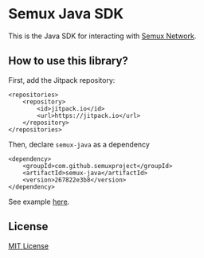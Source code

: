 # Semux Java SDK

This is the Java SDK for interacting with [Semux Network](https://github.com/semuxproject/semux-core).

## How to use this library?

First, add the Jitpack repository:
```
<repositories>
    <repository>
        <id>jitpack.io</id>
        <url>https://jitpack.io</url>
    </repository>
</repositories>
```

Then, declare `semux-java` as a dependency
```
<dependency>
    <groupId>com.github.semuxproject</groupId>
    <artifactId>semux-java</artifactId>
    <version>267822e3b8</version>
</dependency>
```

See example [here](./example).

## License

[MIT License](./LICENSE)